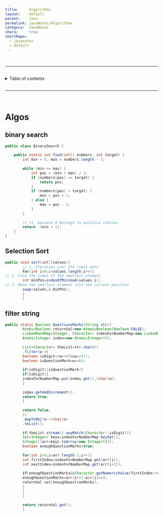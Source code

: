 ```yaml
---
title:     Algorithms          
layout:    default          
parent:    Java          
permalink: JavaNotes/Algorithms          
category:  JavaNotes          
share:     true          
shortRepo:        
  - javanotes        
  - default          
---
```

      
<br/>        
        
***              
        
<br/>              
        
<details markdown="block">                
<summary>                
Table of contents                
</summary>                
{: .text-delta }                
1. TOC                
{:toc}                
</details>                
          
<br/>                
          
***                
          
<br/>                
      
# Algos          
          
## binary search          
          
```java              
public class BinarySearch {          
          
    public static int find(int[] numbers, int target) {          
        int min = 0, max = numbers.length - 1;          
          
        while (min <= max) {          
            int pos = (min + max) / 2;          
            if (numbers[pos] == target) {          
                return pos;          
            }          
            if (numbers[pos] < target) {          
                min = pos + 1;          
            } else {          
                max = pos - 1;          
            }          
        }          
          
        // +1, because 0 belongs to positive indices              
        return -(min + 1);          
    }          
}              
```              
          
## Selection Sort          
          
```java              
public void sort(int[]values){          
        // 1. Iteration over the input data               
        for(int i=0;i<values.length;i++){          
// 2. Find the index of the smallest element                      
        int minPos=indexOfMinimum(values,i);          
// 3. Move the smallest element into the current position                      
        swap(values,i,minPos);          
        }          
        }              
```              
          
## filter string          
          
```java              
public static Boolean QuestionsMarks(String str){          
        AtomicBoolean returnVal=new AtomicBoolean(Boolean.FALSE);          
        LinkedHashMap<Integer, Character> indexForNumberMap=new LinkedHashMap<>();          
        AtomicInteger index=new AtomicInteger(0);          
          
        List<Character> theList=str.chars()          
        .filter(w->{          
        boolean isDigit=(w>=47&&w<=57);          
        boolean isQuestionMark=w==63;          
          
        if(isDigit||isQuestionMark){          
        if(isDigit){          
        indexForNumberMap.put(index.get(),(char)w);          
        }          
          
        index.getAndIncrement();          
        return true;          
        }          
          
        return false;          
        })          
        .mapToObj(o->(char)o)          
        .toList();          
          
        if(theList.stream().anyMatch(Character::isDigit)){          
        Set<Integer> keys=indexForNumberMap.keySet();          
        Integer[]arr=keys.toArray(new Integer[0]);          
        boolean enoughQuestionMarks=true;          
          
        for(int i=0;i<arr.length-1;i++){          
        int firstIndex=indexForNumberMap.get(arr[i]);          
        int nextIndex=indexForNumberMap.get(arr[i+1]);          
          
        if(enoughQuestionMarks&&Character.getNumericValue(firstIndex)+Character.getNumericValue(nextIndex)==10){          
        enoughQuestionMarks=arr[i+1]-arr[i]==4;          
        returnVal.set(enoughQuestionMarks);          
        }          
        }          
        }          
          
        return returnVal.get();          
        }              
```    